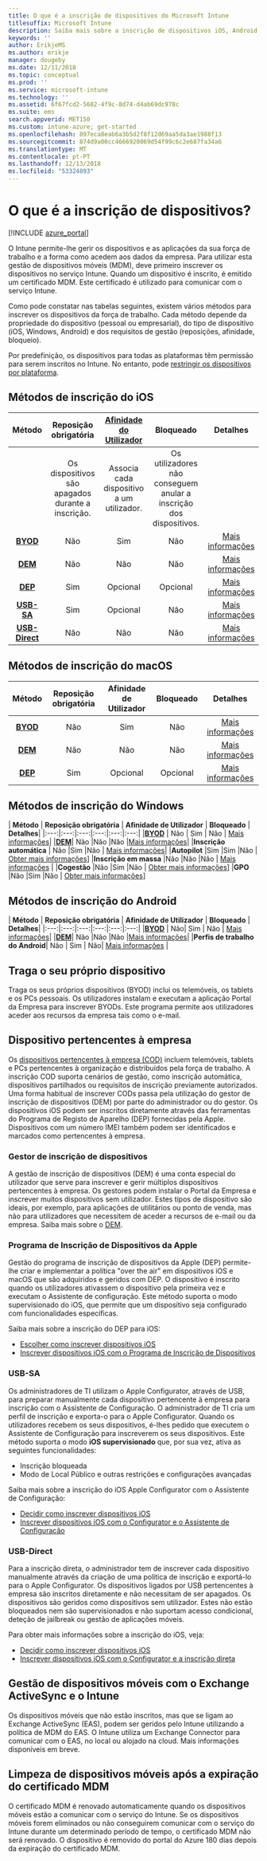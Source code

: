 ```yaml
---
title: O que é a inscrição de dispositivos do Microsoft Intune
titlesuffix: Microsoft Intune
description: Saiba mais sobre a inscrição de dispositivos iOS, Android e Windows.
keywords: ''
author: ErikjeMS
ms.author: erikje
manager: dougeby
ms.date: 12/11/2018
ms.topic: conceptual
ms.prod: ''
ms.service: microsoft-intune
ms.technology: ''
ms.assetid: 6f67fcd2-5682-4f9c-8d74-d4ab69dc978c
ms.suite: ems
search.appverid: MET150
ms.custom: intune-azure; get-started
ms.openlocfilehash: 897eca8eab6a3b5d2f8f12d69aa5da3ae1988f13
ms.sourcegitcommit: 874d9a00cc4666920069d54f99c6c2e687fa34a6
ms.translationtype: MT
ms.contentlocale: pt-PT
ms.lasthandoff: 12/13/2018
ms.locfileid: "53324893"
---
```

# <a name="what-is-device-enrollment"></a>O que é a inscrição de dispositivos?
[!INCLUDE [azure_portal](./includes/azure_portal.md)]

O Intune permite-lhe gerir os dispositivos e as aplicações da sua força de trabalho e a forma como acedem aos dados da empresa. Para utilizar esta gestão de dispositivos móveis (MDM), deve primeiro inscrever os dispositivos no serviço Intune. Quando um dispositivo é inscrito, é emitido um certificado MDM. Este certificado é utilizado para comunicar com o serviço Intune.

Como pode constatar nas tabelas seguintes, existem vários métodos para inscrever os dispositivos da força de trabalho. Cada método depende da propriedade do dispositivo (pessoal ou empresarial), do tipo de dispositivo (iOS, Windows, Android) e dos requisitos de gestão (reposições, afinidade, bloqueio).

Por predefinição, os dispositivos para todas as plataformas têm permissão para serem inscritos no Intune. No entanto, pode [restringir os dispositivos por plataforma](enrollment-restrictions-set.md#set-device-type-restrictions).

## <a name="ios-enrollment-methods"></a>Métodos de inscrição do iOS

| **Método** |  **Reposição obrigatória** |    [**Afinidade do Utilizador**](device-enrollment-program-enroll-ios.md#create-an-apple-enrollment-profile) |   **Bloqueado** | **Detalhes** |
|:---:|:---:|:---:|:---:|:---:|
| | Os dispositivos são apagados durante a inscrição. |  Associa cada dispositivo a um utilizador.| Os utilizadores não conseguem anular a inscrição dos dispositivos.  | |
|**[BYOD](#bring-your-own-device)** | Não|   Sim |   Não | [Mais informações](./apple-mdm-push-certificate-get.md)|
|**[DEM](#device-enrollment-manager)**| Não |Não |Não  | [Mais informações](./device-enrollment-program-enroll-ios.md)|
|**[DEP](#apple-device-enrollment-program)**|   Sim |   Opcional |  Opcional|[Mais informações](./device-enrollment-program-enroll-ios.md)|
|**[USB-SA](#usb-sa)**| Sim |   Opcional |  Não| [Mais informações](./apple-configurator-setup-assistant-enroll-ios.md)|
|**[USB-Direct](#usb-direct)**| Não |    Não  | Não|[Mais informações](./apple-configurator-direct-enroll-ios.md)|

## <a name="macos-enrollment-methods"></a>Métodos de inscrição do macOS
| **Método** |  **Reposição obrigatória** |  **Afinidade de Utilizador** | **Bloqueado** | **Detalhes**|
|:---:|:---:|:---:|:---:|:---:|
|**[BYOD](#bring-your-own-device)** | Não| Sim | Não | [Mais informações](./macos-enroll.md)|
|**[DEM](#device-enrollment-manager)**| Não |Não |Não  | [Mais informações](./device-enrollment-manager-enroll.md)|
|**[DEP](#apple-device-enrollment-program)**|   Sim |   Opcional |  Opcional|[Mais informações](./device-enrollment-program-enroll-macos.md)|


## <a name="windows-enrollment-methods"></a>Métodos de inscrição do Windows

| **Método** |  **Reposição obrigatória** |    **Afinidade de Utilizador**   |   **Bloqueado** | **Detalhes**|
|:---:|:---:|:---:|:---:|:---:|:---:|
|**[BYOD](#bring-your-own-device)** | Não |  Sim |   Não | [Mais informações](windows-enroll.md)|
|**[DEM](#device-enrollment-manager)**| Não |Não |Não  |[Mais informações](device-enrollment-manager-enroll.md)|
|**Inscrição automática** | Não |Sim |Não | [Mais informações](./windows-enroll.md#enable-windows-10-automatic-enrollment)|
|**Autopilot** |Sim |Sim |Não | [Obter mais informações](enrollment-autopilot.md)]
|**Inscrição em massa** |Não |Não |Não | [Mais informações](./windows-bulk-enroll.md) |
|**Cogestão** |Não |Sim |Não | [Obter mais informações](https://docs.microsoft.com/sccm/core/clients/manage/co-management-overview)]
|**GPO** |Não |Sim |Não | [Obter mais informações](https://docs.microsoft.com/windows/client-management/mdm/enroll-a-windows-10-device-automatically-using-group-policy)]


## <a name="android-enrollment-methods"></a>Métodos de inscrição do Android

| **Método** |  **Reposição obrigatória** |    **Afinidade de Utilizador**   |   **Bloqueado** | **Detalhes**|
|:---:|:---:|:---:|:---:|:---:|:---:|
|**[BYOD](#bring-your-own-device)** | Não|   Sim |   Não | [Mais informações](./android-enroll.md)|
|**[DEM](#device-enrollment-manager)**| Não |Não |Não  |[Mais informações](./device-enrollment-manager-enroll.md)|
|**Perfis de trabalho do Android**| Não | Sim | Não| [Mais informações](./android-work-profile-enroll.md) |


## <a name="bring-your-own-device"></a>Traga o seu próprio dispositivo
Traga os seus próprios dispositivos (BYOD) inclui os telemóveis, os tablets e os PCs pessoais. Os utilizadores instalam e executam a aplicação Portal da Empresa para inscrever BYODs. Este programa permite aos utilizadores aceder aos recursos da empresa tais como o e-mail.

## <a name="corporate-owned-device"></a>Dispositivo pertencentes à empresa
Os [dispositivos pertencentes à empresa (COD)](corporate-identifiers-add.md) incluem telemóveis, tablets e PCs pertencentes à organização e distribuídos pela força de trabalho. A inscrição COD suporta cenários de gestão, como inscrição automática, dispositivos partilhados ou requisitos de inscrição previamente autorizados. Uma forma habitual de inscrever CODs passa pela utilização do gestor de inscrição de dispositivos (DEM) por parte do administrador ou do gestor. Os dispositivos iOS podem ser inscritos diretamente através das ferramentas do Programa de Registo de Aparelho (DEP) fornecidas pela Apple. Dispositivos com um número IMEI também podem ser identificados e marcados como pertencentes à empresa.

### <a name="device-enrollment-manager"></a>Gestor de inscrição de dispositivos
A gestão de inscrição de dispositivos (DEM) é uma conta especial do utilizador que serve para inscrever e gerir múltiplos dispositivos pertencentes à empresa. Os gestores podem instalar o Portal da Empresa e inscrever muitos dispositivos sem utilizador. Estes tipos de dispositivo são ideais, por exemplo, para aplicações de utilitários ou ponto de venda, mas não para utilizadores que necessitem de aceder a recursos de e-mail ou da empresa. Saiba mais sobre o [DEM](./device-enrollment-manager-enroll.md). 

### <a name="apple-device-enrollment-program"></a>Programa de Inscrição de Dispositivos da Apple
Gestão do programa de inscrição de dispositivos da Apple (DEP) permite-lhe criar e implementar a política "over the air" em dispositivos iOS e macOS que são adquiridos e geridos com DEP. O dispositivo é inscrito quando os utilizadores ativassem o dispositivo pela primeira vez e executam o Assistente de configuração. Este método suporta o modo supervisionado do iOS, que permite que um dispositivo seja configurado com funcionalidades específicas.

Saiba mais sobre a inscrição do DEP para iOS:

- [Escolher como inscrever dispositivos iOS](ios-enroll.md)
- [Inscrever dispositivos iOS com o Programa de Inscrição de Dispositivos](https://docs.microsoft.com/intune/device-restrictions-ios#device-enrollment-program)

### <a name="usb-sa"></a>USB-SA
Os administradores de TI utilizam o Apple Configurator, através de USB, para preparar manualmente cada dispositivo pertencente à empresa para inscrição com o Assistente de Configuração. O administrador de TI cria um perfil de inscrição e exporta-o para o Apple Configurator. Quando os utilizadores recebem os seus dispositivos, é-lhes pedido que executem o Assistente de Configuração para inscreverem os seus dispositivos. Este método suporta o modo **iOS supervisionado** que, por sua vez, ativa as seguintes funcionalidades:
  - Inscrição bloqueada
  - Modo de Local Público e outras restrições e configurações avançadas

Saiba mais sobre a inscrição do iOS Apple Configurator com o Assistente de Configuração:

- [Decidir como inscrever dispositivos iOS](enrollment-method-choose-ios.md)
- [Inscrever dispositivos iOS com o Configurator e o Assistente de Configuração](apple-configurator-setup-assistant-enroll-ios.md)

### <a name="usb-direct"></a>USB-Direct
Para a inscrição direta, o administrador tem de inscrever cada dispositivo manualmente através da criação de uma política de inscrição e exportá-lo para o Apple Configurator. Os dispositivos ligados por USB pertencentes à empresa são inscritos diretamente e não necessitam de ser apagados. Os dispositivos são geridos como dispositivos sem utilizador. Estes não estão bloqueados nem são supervisionados e não suportam acesso condicional, deteção de jailbreak ou gestão de aplicações móveis.

Para obter mais informações sobre a inscrição do iOS, veja:

- [Decidir como inscrever dispositivos iOS](enrollment-method-choose-ios.md)
- [Inscrever dispositivos iOS com o Configurator e a inscrição direta](apple-configurator-direct-enroll-ios.md)

## <a name="mobile-device-management-with-exchange-activesync-and-intune"></a>Gestão de dispositivos móveis com o Exchange ActiveSync e o Intune
Os dispositivos móveis que não estão inscritos, mas que se ligam ao Exchange ActiveSync (EAS), podem ser geridos pelo Intune utilizando a política de MDM do EAS. O Intune utiliza um Exchange Connector para comunicar com o EAS, no local ou alojado na cloud. Mais informações disponíveis em breve.

## <a name="mobile-device-cleanup-after-mdm-certificate-expiration"></a>Limpeza de dispositivos móveis após a expiração do certificado MDM

O certificado MDM é renovado automaticamente quando os dispositivos móveis estão a comunicar com o serviço do Intune. Se os dispositivos móveis forem eliminados ou não conseguirem comunicar com o serviço do Intune durante um determinado período de tempo, o certificado MDM não será renovado. O dispositivo é removido do portal do Azure 180 dias depois da expiração do certificado MDM.
